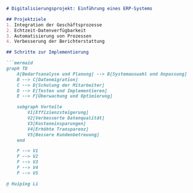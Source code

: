 ```markdown
# Digitalisierungsprojekt: Einführung eines ERP-Systems

## Projektziele
1. Integration der Geschäftsprozesse
2. Echtzeit-Datenverfügbarkeit
3. Automatisierung von Prozessen
4. Verbesserung der Berichterstattung

## Schritte zur Implementierung

```mermaid
graph TD
    A[Bedarfsanalyse und Planung] --> B[Systemauswahl und Anpassung]
    B --> C[Datenmigration]
    C --> D[Schulung der Mitarbeiter]
    D --> E[Testen und Implementieren]
    E --> F[Überwachung und Optimierung]

    subgraph Vorteile
        V1[Effizienzsteigerung]
        V2[Verbesserte Datenqualität]
        V3[Kosteneinsparungen]
        V4[Erhöhte Transparenz]
        V5[Bessere Kundenbetreuung]
    end

    F --> V1
    F --> V2
    F --> V3
    F --> V4
    F --> V5

@ Huiping Li
